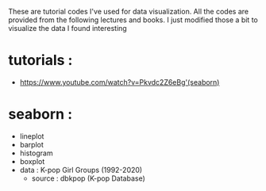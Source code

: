 These are tutorial codes I've used for data visualization. All the codes are provided from the following lectures and books. I just modified those a bit to visualize the data I found interesting 

# tutorials :
- https://www.youtube.com/watch?v=Pkvdc2Z6eBg'(seaborn)

# seaborn  : 
- lineplot
- barplot
- histogram 
- boxplot
- data : K-pop Girl Groups (1992-2020)
	- source :  dbkpop (K-pop Database)
